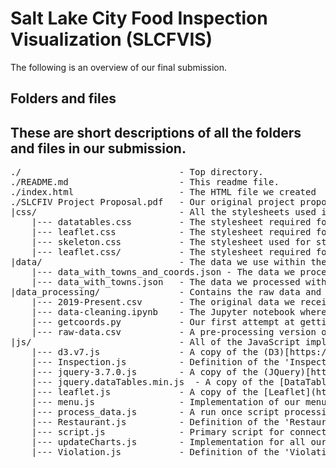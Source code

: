# Salt Lake City Food Inspection Visualization (SLCFVIS)

The following is an overview of our final submission.

## Folders and files
These are short descriptions of all the folders and files in our submission.
---------
<pre>
./                              - Top directory.
./README.md                     - This readme file.
./index.html                    - The HTML file we created
./SLCFIV Project Proposal.pdf   - Our original project proposal
|css/                           - All the stylesheets used in our project that work offline. All stylesheets used are in index.html
    |--- datatables.css         - The stylesheet required for using the [DataTables](https://datatables.net/) library
    |--- leaflet.css            - The stylesheet required for using the [Leaflet](https://leafletjs.com/) library
    |--- skeleton.css           - The stylesheet used for stylizing our HTML elements obtained from [Dave Gamache](https://github.com/dhg/Skeleton)
    |--- leaflet.css/           - The stylesheet required for using the [Leaflet](https://leafletjs.com/) library
|data/                          - The data we use within the project, already processed
    |--- data_with_towns_and_coords.json - The data we processed with town and coordinates added. This is the final one used.
    |--- data_with_towns.json   - The data we processed with towns added
|data_processing/               - Contains the raw data and scripts we used to process them
    |--- 2019-Present.csv       - The original data we received from Salt Lake County Health Department
    |--- data-cleaning.ipynb    - The Jupyter notebook where we did all data cleaning except adding towns and coordinates
    |--- getcoords.py           - Our first attempt at getting establishment coordinate data
    |--- raw-data.csv           - A pre-processing version of 2019-Present.csv
|js/                            - All of the JavaScript implementation and JavaScript libraries we used (that can run offline)
    |--- d3.v7.js               - A copy of the (D3)[https://d3js.org/] version 7 library
    |--- Inspection.js          - Definition of the 'Inspection' class
    |--- jquery-3.7.0.js        - A copy of the (JQuery)[https://jquery.com/] 3.7.0 library
    |--- jquery.dataTables.min.js  - A copy of the [DataTables](https://datatables.net/) library
    |--- leaflet.js             - A copy of the [Leaflet](https://leafletjs.com/) library
    |--- menu.js                - Implementation of our menu's logic, and our calls to DataTables library
    |--- process_data.js        - A run once script processing the data_with_towns_and_coords.json file to prepare for visualization
    |--- Restaurant.js          - Definition of the 'Restaurant' class
    |--- script.js              - Primary script for connecting all the libraries and other scripts we wrote
    |--- updateCharts.js        - Implementation for all our visualizations, the line chart, bar chart, and bubble chart
    |--- Violation.js           - Definition of the 'Violation' class
</pre>